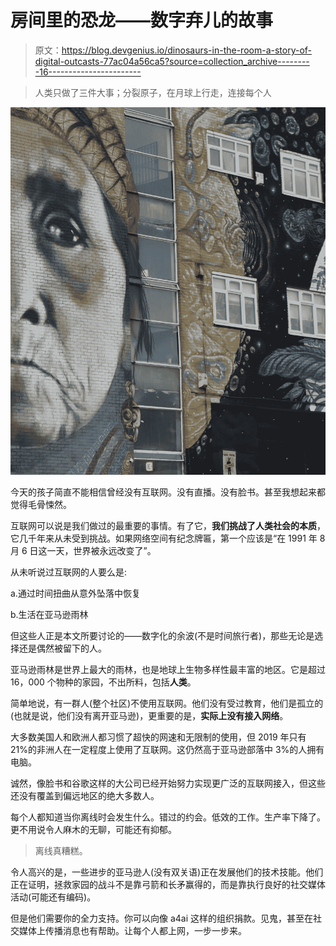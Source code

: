 # 房间里的恐龙——数字弃儿的故事

> 原文：<https://blog.devgenius.io/dinosaurs-in-the-room-a-story-of-digital-outcasts-77ac04a56ca5?source=collection_archive---------16----------------------->

> 人类只做了三件大事；分裂原子，在月球上行走，连接每个人

![](img/2dd869f11b9ff1c9692817f806a42fab.png)

今天的孩子简直不能相信曾经没有互联网。没有直播。没有脸书。甚至我想起来都觉得毛骨悚然。

互联网可以说是我们做过的最重要的事情。有了它，**我们挑战了人类社会的本质**，它几千年来从未受到挑战。如果网络空间有纪念牌匾，第一个应该是“在 1991 年 8 月 6 日这一天，世界被永远改变了”。

从未听说过互联网的人要么是:

a.通过时间扭曲从意外坠落中恢复

b.生活在亚马逊雨林

但这些人正是本文所要讨论的——数字化的余波(不是时间旅行者)，那些无论是选择还是偶然被留下的人。

亚马逊雨林是世界上最大的雨林，也是地球上生物多样性最丰富的地区。它是超过 16，000 个物种的家园，不出所料，包括**人类**。

简单地说，有一群人(整个社区)不使用互联网。他们没有受过教育，他们是孤立的(也就是说，他们没有离开亚马逊)，更重要的是，**实际上没有接入网络**。

大多数美国人和欧洲人都习惯了超快的网速和无限制的使用，但 2019 年只有 21%的非洲人在一定程度上使用了互联网。这仍然高于亚马逊部落中 3%的人拥有电脑。

诚然，像脸书和谷歌这样的大公司已经开始努力实现更广泛的互联网接入，但这些还没有覆盖到偏远地区的绝大多数人。

每个人都知道当你离线时会发生什么。错过的约会。低效的工作。生产率下降了。更不用说令人麻木的无聊，可能还有抑郁。

> 离线真糟糕。

令人高兴的是，一些进步的亚马逊人(没有双关语)正在发展他们的技术技能。他们正在证明，拯救家园的战斗不是靠弓箭和长矛赢得的，而是靠执行良好的社交媒体活动(可能还有编码)。

但是他们需要你的全力支持。你可以向像 a4ai 这样的组织捐款。见鬼，甚至在社交媒体上传播消息也有帮助。让每个人都上网，一步一步来。